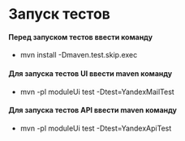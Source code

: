 # Запуск тестов

#### Перед запуском тестов ввести команду
* mvn install -Dmaven.test.skip.exec

#### Для запуска тестов UI ввести maven команду
* mvn -pl moduleUi test -Dtest=YandexMailTest

#### Для запуска тестов API ввести maven команду
* mvn -pl moduleUi test -Dtest=YandexApiTest